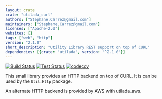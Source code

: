 ```yaml
---
layout: crate
crate: "utilada_curl"
authors: ["Stephane.Carrez@gmail.com"]
maintainers: ["Stephane.Carrez@gmail.com"]
licenses: ["Apache-2.0"]
websites: []
tags: ["web", "http"]
version: "2.1.0"
short_description: "Utility Library REST support on top of CURL"
dependencies: [{crate: "utilada", version: "^2.1.0"}]
---
```


[![Build Status](https://img.shields.io/jenkins/s/https/jenkins.vacs.fr/Ada-Util.svg)](https://jenkins.vacs.fr/job/Ada-Util/)
[![Test Status](https://img.shields.io/jenkins/t/https/jenkins.vacs.fr/Ada-Util.svg)](https://jenkins.vacs.fr/job/Ada-Util/)
[![codecov](https://codecov.io/gh/stcarrez/ada-util/branch/master/graph/badge.svg)](https://codecov.io/gh/stcarrez/ada-util)


This small library provides an HTTP backend on top of CURL.
It is can be used by the `Util.Http` package.

An alternate HTTP backend is provided by AWS with utilada_aws.



